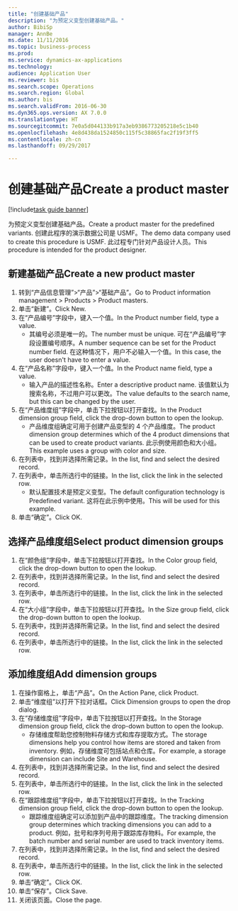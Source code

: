 ```yaml
--- 
title: "创建基础产品"
description: "为预定义变型创建基础产品。"
author: BibiSp
manager: AnnBe
ms.date: 11/11/2016
ms.topic: business-process
ms.prod: 
ms.service: dynamics-ax-applications
ms.technology: 
audience: Application User
ms.reviewer: bis
ms.search.scope: Operations
ms.search.region: Global
ms.author: bis
ms.search.validFrom: 2016-06-30
ms.dyn365.ops.version: AX 7.0.0
ms.translationtype: HT
ms.sourcegitcommit: 7e0a5d044133b917a3eb9386773205218e5c1b40
ms.openlocfilehash: 4e8d438da1524850c115f5c38865fac2f19f3ff5
ms.contentlocale: zh-cn
ms.lasthandoff: 09/29/2017

---
```

# <a name="create-a-product-master"></a><span data-ttu-id="def54-103">创建基础产品</span><span class="sxs-lookup"><span data-stu-id="def54-103">Create a product master</span></span>

[!include[task guide banner](../../includes/task-guide-banner.md)]

<span data-ttu-id="def54-104">为预定义变型创建基础产品。</span><span class="sxs-lookup"><span data-stu-id="def54-104">Create a product master for the predefined variants.</span></span> <span data-ttu-id="def54-105">创建此程序的演示数据公司是 USMF。</span><span class="sxs-lookup"><span data-stu-id="def54-105">The demo data company used to create this procedure is USMF.</span></span> <span data-ttu-id="def54-106">此过程专门针对产品设计人员。</span><span class="sxs-lookup"><span data-stu-id="def54-106">This procedure is intended for the product designer.</span></span>


## <a name="create-a-new-product-master"></a><span data-ttu-id="def54-107">新建基础产品</span><span class="sxs-lookup"><span data-stu-id="def54-107">Create a new product master</span></span>
1. <span data-ttu-id="def54-108">转到“产品信息管理”>“产品”>“基础产品”。</span><span class="sxs-lookup"><span data-stu-id="def54-108">Go to Product information management > Products > Product masters.</span></span>
2. <span data-ttu-id="def54-109">单击“新建”。</span><span class="sxs-lookup"><span data-stu-id="def54-109">Click New.</span></span>
3. <span data-ttu-id="def54-110">在“产品编号”字段中，键入一个值。</span><span class="sxs-lookup"><span data-stu-id="def54-110">In the Product number field, type a value.</span></span>
    * <span data-ttu-id="def54-111">其编号必须是唯一的。</span><span class="sxs-lookup"><span data-stu-id="def54-111">The number must be unique.</span></span> <span data-ttu-id="def54-112">可在“产品编号”字段设置编号顺序。</span><span class="sxs-lookup"><span data-stu-id="def54-112">A number sequence can be set for the Product number field.</span></span> <span data-ttu-id="def54-113">在这种情况下，用户不必输入一个值。</span><span class="sxs-lookup"><span data-stu-id="def54-113">In this case, the user doesn't have to enter a value.</span></span>  
4. <span data-ttu-id="def54-114">在“产品名称”字段中，键入一个值。</span><span class="sxs-lookup"><span data-stu-id="def54-114">In the Product name field, type a value.</span></span>
    * <span data-ttu-id="def54-115">输入产品的描述性名称。</span><span class="sxs-lookup"><span data-stu-id="def54-115">Enter a descriptive product name.</span></span> <span data-ttu-id="def54-116">该值默认为搜索名称，不过用户可以更改。</span><span class="sxs-lookup"><span data-stu-id="def54-116">The value defaults to the search name, but this can be changed by the user.</span></span>  
5. <span data-ttu-id="def54-117">在“产品维度组”字段中，单击下拉按钮以打开查找。</span><span class="sxs-lookup"><span data-stu-id="def54-117">In the Product dimension group field, click the drop-down button to open the lookup.</span></span>
    * <span data-ttu-id="def54-118">产品维度组确定可用于创建产品变型的 4 个产品维度。</span><span class="sxs-lookup"><span data-stu-id="def54-118">The product dimension group determines which of the 4 product dimensions that can be used to create product variants.</span></span> <span data-ttu-id="def54-119">此示例使用颜色和大小组。</span><span class="sxs-lookup"><span data-stu-id="def54-119">This example uses a group with color and size.</span></span>  
6. <span data-ttu-id="def54-120">在列表中，找到并选择所需记录。</span><span class="sxs-lookup"><span data-stu-id="def54-120">In the list, find and select the desired record.</span></span>
7. <span data-ttu-id="def54-121">在列表中，单击所选行中的链接。</span><span class="sxs-lookup"><span data-stu-id="def54-121">In the list, click the link in the selected row.</span></span>
    * <span data-ttu-id="def54-122">默认配置技术是预定义变型。</span><span class="sxs-lookup"><span data-stu-id="def54-122">The default configuration technology is Predefined variant.</span></span> <span data-ttu-id="def54-123">这将在此示例中使用。</span><span class="sxs-lookup"><span data-stu-id="def54-123">This will be used for this example.</span></span>  
8. <span data-ttu-id="def54-124">单击“确定”。</span><span class="sxs-lookup"><span data-stu-id="def54-124">Click OK.</span></span>

## <a name="select-product-dimension-groups"></a><span data-ttu-id="def54-125">选择产品维度组</span><span class="sxs-lookup"><span data-stu-id="def54-125">Select product dimension groups</span></span>
1. <span data-ttu-id="def54-126">在“颜色组”字段中，单击下拉按钮以打开查找。</span><span class="sxs-lookup"><span data-stu-id="def54-126">In the Color group field, click the drop-down button to open the lookup.</span></span>
2. <span data-ttu-id="def54-127">在列表中，找到并选择所需记录。</span><span class="sxs-lookup"><span data-stu-id="def54-127">In the list, find and select the desired record.</span></span>
3. <span data-ttu-id="def54-128">在列表中，单击所选行中的链接。</span><span class="sxs-lookup"><span data-stu-id="def54-128">In the list, click the link in the selected row.</span></span>
4. <span data-ttu-id="def54-129">在“大小组”字段中，单击下拉按钮以打开查找。</span><span class="sxs-lookup"><span data-stu-id="def54-129">In the Size group field, click the drop-down button to open the lookup.</span></span>
5. <span data-ttu-id="def54-130">在列表中，找到并选择所需记录。</span><span class="sxs-lookup"><span data-stu-id="def54-130">In the list, find and select the desired record.</span></span>
6. <span data-ttu-id="def54-131">在列表中，单击所选行中的链接。</span><span class="sxs-lookup"><span data-stu-id="def54-131">In the list, click the link in the selected row.</span></span>

## <a name="add-dimension-groups"></a><span data-ttu-id="def54-132">添加维度组</span><span class="sxs-lookup"><span data-stu-id="def54-132">Add dimension groups</span></span>
1. <span data-ttu-id="def54-133">在操作窗格上，单击“产品”。</span><span class="sxs-lookup"><span data-stu-id="def54-133">On the Action Pane, click Product.</span></span>
2. <span data-ttu-id="def54-134">单击“维度组”以打开下拉对话框。</span><span class="sxs-lookup"><span data-stu-id="def54-134">Click Dimension groups to open the drop dialog.</span></span>
3. <span data-ttu-id="def54-135">在“存储维度组”字段中，单击下拉按钮以打开查找。</span><span class="sxs-lookup"><span data-stu-id="def54-135">In the Storage dimension group field, click the drop-down button to open the lookup.</span></span>
    * <span data-ttu-id="def54-136">存储维度帮助您控制物料存储方式和库存提取方式。</span><span class="sxs-lookup"><span data-stu-id="def54-136">The storage dimensions help you control how items are stored and taken from inventory.</span></span> <span data-ttu-id="def54-137">例如，存储维度可包括站点和仓库。</span><span class="sxs-lookup"><span data-stu-id="def54-137">For example, a storage dimension can include Site and Warehouse.</span></span>  
4. <span data-ttu-id="def54-138">在列表中，找到并选择所需记录。</span><span class="sxs-lookup"><span data-stu-id="def54-138">In the list, find and select the desired record.</span></span>
5. <span data-ttu-id="def54-139">在列表中，单击所选行中的链接。</span><span class="sxs-lookup"><span data-stu-id="def54-139">In the list, click the link in the selected row.</span></span>
6. <span data-ttu-id="def54-140">在“跟踪维度组”字段中，单击下拉按钮以打开查找。</span><span class="sxs-lookup"><span data-stu-id="def54-140">In the Tracking dimension group field, click the drop-down button to open the lookup.</span></span>
    * <span data-ttu-id="def54-141">跟踪维度组确定可以添加到产品中的跟踪维度。</span><span class="sxs-lookup"><span data-stu-id="def54-141">The tracking dimension group determines which tracking dimensions you can add to a product.</span></span> <span data-ttu-id="def54-142">例如，批号和序列号用于跟踪库存物料。</span><span class="sxs-lookup"><span data-stu-id="def54-142">For example, the batch number and serial number are used to track inventory items.</span></span>  
7. <span data-ttu-id="def54-143">在列表中，找到并选择所需记录。</span><span class="sxs-lookup"><span data-stu-id="def54-143">In the list, find and select the desired record.</span></span>
8. <span data-ttu-id="def54-144">在列表中，单击所选行中的链接。</span><span class="sxs-lookup"><span data-stu-id="def54-144">In the list, click the link in the selected row.</span></span>
9. <span data-ttu-id="def54-145">单击“确定”。</span><span class="sxs-lookup"><span data-stu-id="def54-145">Click OK.</span></span>
10. <span data-ttu-id="def54-146">单击“保存”。</span><span class="sxs-lookup"><span data-stu-id="def54-146">Click Save.</span></span>
11. <span data-ttu-id="def54-147">关闭该页面。</span><span class="sxs-lookup"><span data-stu-id="def54-147">Close the page.</span></span>


